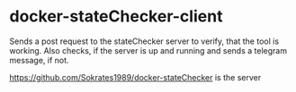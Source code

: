 # docker-stateChecker-client
Sends a post request to the stateChecker server to verify, that the tool is working. Also checks, if the server is up and running and sends a telegram message, if not.

https://github.com/Sokrates1989/docker-stateChecker is the server
